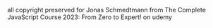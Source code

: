 all copyright preserved for Jonas Schmedtmann from The Complete JavaScript Course 2023: From Zero to Expert! on udemy
